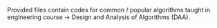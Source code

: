 Provided files contain codes for common / popular algorithms taught in engineering course -> Design and Analysis of Algorithms (DAA).
